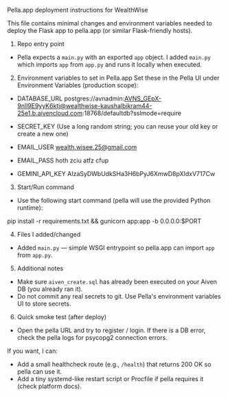 Pella.app deployment instructions for WealthWise

This file contains minimal changes and environment variables needed to deploy the Flask app to pella.app (or similar Flask-friendly hosts).

1) Repo entry point
- Pella expects a `main.py` with an exported `app` object. I added `main.py` which imports `app` from `app.py` and runs it locally when executed.

2) Environment variables to set in Pella.app
Set these in the Pella UI under Environment Variables (production scope):

- DATABASE_URL
  postgres://avnadmin:AVNS_GEpX-9nll9E9yyK6ktj@wealthwise-kaushalbikram44-25e1.b.aivencloud.com:18768/defaultdb?sslmode=require

- SECRET_KEY
  (Use a long random string; you can reuse your old key or create a new one)

- EMAIL_USER
  wealth.wisee.25@gmail.com

- EMAIL_PASS
  hoth zciu atfz cfup

- GEMINI_API_KEY
  AIzaSyDWbUdkSHa3H6bPyJ6XmwD8pXIdxV717Cw

3) Start/Run command
- Use the following start command (pella will use the provided Python runtime):

pip install -r requirements.txt && gunicorn app:app -b 0.0.0.0:$PORT

4) Files I added/changed
- Added `main.py` — simple WSGI entrypoint so pella.app can import `app` from `app.py`.

5) Additional notes
- Make sure `aiven_create.sql` has already been executed on your Aiven DB (you already ran it).
- Do not commit any real secrets to git. Use Pella's environment variables UI to store secrets.

6) Quick smoke test (after deploy)
- Open the pella URL and try to register / login. If there is a DB error, check the pella logs for psycopg2 connection errors.

If you want, I can:
- Add a small healthcheck route (e.g., `/health`) that returns 200 OK so pella can use it.
- Add a tiny systemd-like restart script or Procfile if pella requires it (check platform docs).

